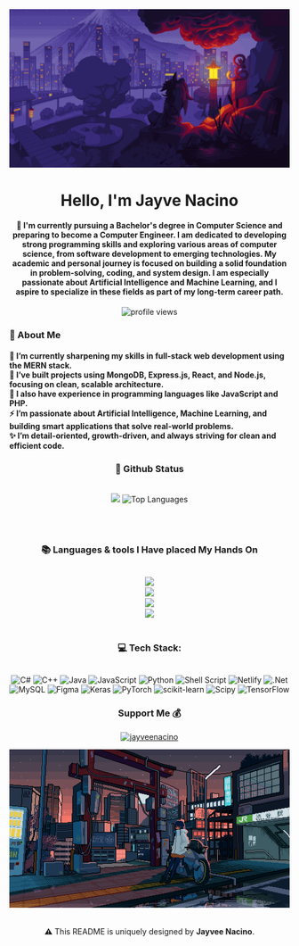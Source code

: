 <!-- Banner -->
<div align="center">
  <a href="download.gif">
  <img src="download (1).gif" alt="Fallout GIF" style="width:100%; height:30%"/>
</a>
</div>



</h1>
<h1 align="center">Hello, I'm Jayve Nacino</h1>


<h4 align="center">
🌟 I'm currently pursuing a Bachelor's degree in Computer Science and preparing to become a Computer Engineer. I am dedicated to developing strong programming skills and exploring various areas of computer science, from software development to emerging technologies. My academic and personal journey is focused on building a solid foundation in problem-solving, coding, and system design. I am especially passionate about Artificial Intelligence and Machine Learning, and I aspire to specialize in these fields as part of my long-term career path.
</h4>

<!-- Profile views badge -->

<p align="center">
  <img src="https://komarev.com/ghpvc/?username=YOURUSERNAME&label=Profile%20views&color=blueviolet&style=flat" alt="profile views"/>
</p>
 <h3 align="left">💫 About Me</h3>
 
<h4> 
  🌱 I’m currently sharpening my skills in full-stack web development using the MERN stack.</br>
  🔭 I’ve built projects using MongoDB, Express.js, React, and Node.js, focusing on clean, scalable architecture.</br>
  💬 I also have experience in programming languages like JavaScript and PHP.</br>
  ⚡ I’m passionate about Artificial Intelligence, Machine Learning, and building smart applications that solve real-world problems.</br>
  ✨ I’m detail-oriented, growth-driven, and always striving for clean and efficient code.</h4> 
<div align="left">

<h3 align="center">🌱 Github Status</h3>
<br>
<div align="center">
  <img width="435" src="https://github-readme-stats.vercel.app/api?username=jayveenacino&theme=blueberry&hide_border=false&include_all_commits=true&count_private=true"/>
  <img width="330" src="https://github-readme-stats.vercel.app/api/top-langs/?username=jayveenacino&theme=blueberry&hide_border=false&include_all_commits=true&count_private=true&layout=compact" alt="Top Languages">

</div>

<br/><br/>



<!-- lang-->
<h3 align="center">📚 Languages & tools I Have placed My Hands On </h3>

<br/>

<div align="center">
  <img src="https://skillicons.dev/icons?i=androidstudio,kotlin,nodejs,mongodb,gitlab,raspberrypi,react,nextjs,tailwind" /><br>
    <img src="https://skillicons.dev/icons?i=bootstrap,html,css,vscode,github,git,notion,figma,pycharm" /><br>
    <img src="https://skillicons.dev/icons?i=c,bash,kali,arch,ubuntu,python,javascript,mysql,dotnet" /><br>
    <img src="https://skillicons.dev/icons?i=cpp,cs,vim,java,htmx,debian,neovim,atom,pwsh" /><br>
</div>

<br/>

  <h3 align="center">💻 Tech Stack:</h3>
     <br/>
  <div align="center">
   <img src="https://img.shields.io/badge/c%23-%23239120.svg?style=for-the-badge&logo=csharp&logoColor=white" alt="C#" /> 
  <img src="https://img.shields.io/badge/c++-%2300599C.svg?style=for-the-badge&logo=c%2B%2B&logoColor=white" alt="C++" />
  <img src="https://img.shields.io/badge/java-%23ED8B00.svg?style=for-the-badge&logo=openjdk&logoColor=white" alt="Java" />
  <img src="https://img.shields.io/badge/javascript-%23323330.svg?style=for-the-badge&logo=javascript&logoColor=%23F7DF1E" alt="JavaScript" />
  <img src="https://img.shields.io/badge/python-3670A0?style=for-the-badge&logo=python&logoColor=ffdd54" alt="Python" />
  <img src="https://img.shields.io/badge/shell_script-%23121011.svg?style=for-the-badge&logo=gnu-bash&logoColor=white" alt="Shell Script" />
  <img src="https://img.shields.io/badge/netlify-%23000000.svg?style=for-the-badge&logo=netlify&logoColor=#00C7B7" alt="Netlify" />
  <img src="https://img.shields.io/badge/.NET-5C2D91?style=for-the-badge&logo=.net&logoColor=white" alt=".Net" />
  <img src="https://img.shields.io/badge/mysql-4479A1.svg?style=for-the-badge&logo=mysql&logoColor=white" alt="MySQL" />
  <img src="https://img.shields.io/badge/figma-%23F24E1E.svg?style=for-the-badge&logo=figma&logoColor=white" alt="Figma" />
  <img src="https://img.shields.io/badge/Keras-%23D00000.svg?style=for-the-badge&logo=Keras&logoColor=white" alt="Keras" />
  <img src="https://img.shields.io/badge/PyTorch-%23EE4C2C.svg?style=for-the-badge&logo=PyTorch&logoColor=white" alt="PyTorch" />
  <img src="https://img.shields.io/badge/scikit--learn-%23F7931E.svg?style=for-the-badge&logo=scikit-learn&logoColor=white" alt="scikit-learn" />
  <img src="https://img.shields.io/badge/SciPy-%230C55A5.svg?style=for-the-badge&logo=scipy&logoColor=%white" alt="Scipy" />
  <img src="https://img.shields.io/badge/TensorFlow-%23FF6F00.svg?style=for-the-badge&logo=TensorFlow&logoColor=white" alt="TensorFlow" />
  </div>
  <div align="center"> 
  </div>


<!-- support -->
<h3 align="center">Support Me 💰 </h3>

<p align="center">
  <a href="https://buymeacoffee.com/jayveenacino"> <img align="center" src="https://cdn.buymeacoffee.com/buttons/v2/default-yellow.png" height="40" width="180" alt="jayveenacino" /></a>
</p>




<!-- ending-->
<a href="download (2).gif">
<img src="download (2).gif" alt="Fallout GIF" style="width:auto; height:auto"/></a>

<img src="https://www.animatedimages.org/data/media/562/animated-line-image-0184.gif" width="100%" align="center" height=0.4/>


<p align="center" margin-top="10px">⚠️ This README is uniquely designed by <strong>Jayvee Nacino</strong>.
